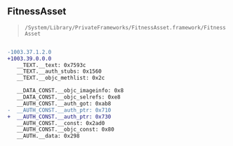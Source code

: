 ## FitnessAsset

> `/System/Library/PrivateFrameworks/FitnessAsset.framework/FitnessAsset`

```diff

-1003.37.1.2.0
+1003.39.0.0.0
   __TEXT.__text: 0x7593c
   __TEXT.__auth_stubs: 0x1560
   __TEXT.__objc_methlist: 0x2c

   __DATA_CONST.__objc_imageinfo: 0x8
   __DATA_CONST.__objc_selrefs: 0xe8
   __AUTH_CONST.__auth_got: 0xab8
-  __AUTH_CONST.__auth_ptr: 0x710
+  __AUTH_CONST.__auth_ptr: 0x730
   __AUTH_CONST.__const: 0x2ad0
   __AUTH_CONST.__objc_const: 0x80
   __AUTH.__data: 0x298

```
